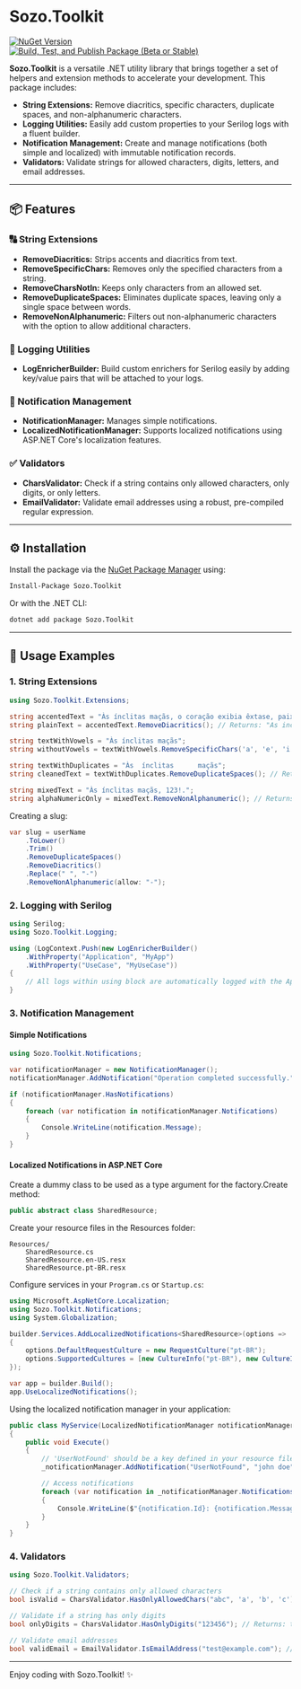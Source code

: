 # Sozo.Toolkit

[![NuGet Version](https://img.shields.io/nuget/v/Sozo.Toolkit.svg)](https://www.nuget.org/packages/Sozo.Toolkit)  
[![Build, Test, and Publish Package (Beta or Stable)](https://github.com/guilhermesalvi/sozo-toolkit/actions/workflows/main.yml/badge.svg)](https://github.com/guilhermesalvi/sozo-toolkit/actions/workflows/main.yml)

**Sozo.Toolkit** is a versatile .NET utility library that brings together a set of helpers and extension methods to accelerate your development. This package includes:

- **String Extensions:** Remove diacritics, specific characters, duplicate spaces, and non-alphanumeric characters.
- **Logging Utilities:** Easily add custom properties to your Serilog logs with a fluent builder.
- **Notification Management:** Create and manage notifications (both simple and localized) with immutable notification records.
- **Validators:** Validate strings for allowed characters, digits, letters, and email addresses.

---

## 📦 Features

### 🔠 String Extensions

- **RemoveDiacritics:** Strips accents and diacritics from text.
- **RemoveSpecificChars:** Removes only the specified characters from a string.
- **RemoveCharsNotIn:** Keeps only characters from an allowed set.
- **RemoveDuplicateSpaces:** Eliminates duplicate spaces, leaving only a single space between words.
- **RemoveNonAlphanumeric:** Filters out non-alphanumeric characters with the option to allow additional characters.

### 🔧 Logging Utilities

- **LogEnricherBuilder:** Build custom enrichers for Serilog easily by adding key/value pairs that will be attached to your logs.

### 🔔 Notification Management

- **NotificationManager:** Manages simple notifications.
- **LocalizedNotificationManager:** Supports localized notifications using ASP.NET Core's localization features.

### ✅ Validators

- **CharsValidator:** Check if a string contains only allowed characters, only digits, or only letters.
- **EmailValidator:** Validate email addresses using a robust, pre-compiled regular expression.

---

## ⚙️ Installation

Install the package via the [NuGet Package Manager](https://www.nuget.org/) using:

```bash
Install-Package Sozo.Toolkit
```

Or with the .NET CLI:

```bash
dotnet add package Sozo.Toolkit
```

---

## 🚀 Usage Examples

### 1. String Extensions

```csharp
using Sozo.Toolkit.Extensions;

string accentedText = "Às ínclitas maçãs, o coração exibia êxtase, paixão e júbilo; já a fênix, à luz do pôr-do-sol, encantava o céu.";
string plainText = accentedText.RemoveDiacritics(); // Returns: "As inclitas macas, o coracao exibia extase, paixao e jubilo; ja a fenix, a luz do por-do-sol, encantava o ceu."

string textWithVowels = "Às ínclitas maçãs";
string withoutVowels = textWithVowels.RemoveSpecificChars('a', 'e', 'i', 'o', 'u'); // Returns: "Às ínclts mçãs"

string textWithDuplicates = "Às  ínclitas      maçãs";
string cleanedText = textWithDuplicates.RemoveDuplicateSpaces(); // Returns: "Às ínclitas maçãs"

string mixedText = "Às ínclitas maçãs, 123!.";
string alphaNumericOnly = mixedText.RemoveNonAlphanumeric(); // Returns: "Àsínclitasmaçãs123"
```

Creating a slug:

```csharp
var slug = userName
    .ToLower()
    .Trim()
    .RemoveDuplicateSpaces()
    .RemoveDiacritics()
    .Replace(" ", "-")
    .RemoveNonAlphanumeric(allow: "-");
```

### 2. Logging with Serilog

```csharp
using Serilog;
using Sozo.Toolkit.Logging;

using (LogContext.Push(new LogEnricherBuilder()
    .WithProperty("Application", "MyApp")
    .WithProperty("UseCase", "MyUseCase"))
{
    // All logs within using block are automatically logged with the Application and UseCase properties.
}
```

### 3. Notification Management

#### Simple Notifications

```csharp
using Sozo.Toolkit.Notifications;

var notificationManager = new NotificationManager();
notificationManager.AddNotification("Operation completed successfully.");

if (notificationManager.HasNotifications)
{
    foreach (var notification in notificationManager.Notifications)
    {
        Console.WriteLine(notification.Message);
    }
}
```

#### Localized Notifications in ASP.NET Core

Create a dummy class to be used as a type argument for the factory.Create method:

```csharp
public abstract class SharedResource;
```

Create your resource files in the Resources folder:

```
Resources/
    SharedResource.cs
    SharedResource.en-US.resx
    SharedResource.pt-BR.resx
```

Configure services in your `Program.cs` or `Startup.cs`:

```csharp
using Microsoft.AspNetCore.Localization;
using Sozo.Toolkit.Notifications;
using System.Globalization;

builder.Services.AddLocalizedNotifications<SharedResource>(options =>
{
    options.DefaultRequestCulture = new RequestCulture("pt-BR");
    options.SupportedCultures = [new CultureInfo("pt-BR"), new CultureInfo("en-US")];
});

var app = builder.Build();
app.UseLocalizedNotifications();

```

Using the localized notification manager in your application:

```csharp
public class MyService(LocalizedNotificationManager notificationManager)
{
    public void Execute()
    {
        // 'UserNotFound' should be a key defined in your resource files.
        _notificationManager.AddNotification("UserNotFound", "john doe");

        // Access notifications
        foreach (var notification in _notificationManager.Notifications)
        {
            Console.WriteLine($"{notification.Id}: {notification.Message} at {notification.Timestamp}");
        }
    }
}

```

### 4. Validators

```csharp
using Sozo.Toolkit.Validators;

// Check if a string contains only allowed characters
bool isValid = CharsValidator.HasOnlyAllowedChars("abc", 'a', 'b', 'c'); // Returns: true

// Validate if a string has only digits
bool onlyDigits = CharsValidator.HasOnlyDigits("123456"); // Returns: true

// Validate email addresses
bool validEmail = EmailValidator.IsEmailAddress("test@example.com"); // Returns: true

```

---

Enjoy coding with Sozo.Toolkit! ✨
